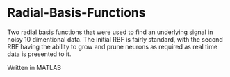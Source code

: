 # Radial-Basis-Functions
Two radial basis functions that were used to find an underlying signal in noisy 10 dimentional data. The initial RBF is fairly standard, with the second RBF having the ability to grow and prune neurons as required as real time data is presented to it. 

Written in MATLAB
